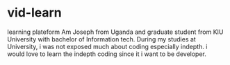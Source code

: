# vid-learn
learning plateform
Am Joseph from Uganda and graduate student from KIU University with bachelor of Information tech.
During my studies at University, i was not exposed much about coding especially indepth. 
i would love to learn the indepth coding since it i want to be developer.
